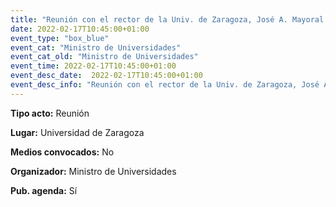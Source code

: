 ---
title: "Reunión con el rector de la Univ. de Zaragoza, José A. Mayoral Murillo"
date: 2022-02-17T10:45:00+01:00
event_type: "box_blue" 
event_cat: "Ministro de Universidades"
event_cat_old: "Ministro de Universidades"
event_time: 2022-02-17T10:45:00+01:00
event_desc_date:  2022-02-17T10:45:00+01:00
event_desc_info: "Reunión con el rector de la Univ. de Zaragoza, José A. Mayoral Murillo"
---<p class="card-light list_schedule_description"><b>Tipo acto:</b> Reunión   
</p><p class="card-light list_schedule_description"><b>Lugar:</b> Universidad de Zaragoza
</p><p class="card-light list_schedule_description"><b>Medios convocados:</b> No
</p><p class="card-light list_schedule_description"><b>Organizador:</b> Ministro de Universidades </p><p class="card-light list_schedule_description"><b>Pub. agenda:</b> Sí 
</p>